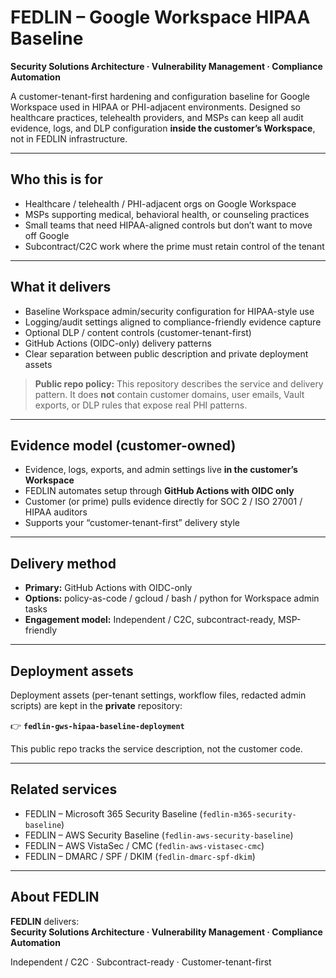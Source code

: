 # FEDLIN – Google Workspace HIPAA Baseline

**Security Solutions Architecture · Vulnerability Management · Compliance Automation**

A customer-tenant-first hardening and configuration baseline for Google Workspace used in HIPAA or PHI-adjacent environments. Designed so healthcare practices, telehealth providers, and MSPs can keep all audit evidence, logs, and DLP configuration **inside the customer’s Workspace**, not in FEDLIN infrastructure.

---

## Who this is for

- Healthcare / telehealth / PHI-adjacent orgs on Google Workspace
- MSPs supporting medical, behavioral health, or counseling practices
- Small teams that need HIPAA-aligned controls but don’t want to move off Google
- Subcontract/C2C work where the prime must retain control of the tenant

---

## What it delivers

- Baseline Workspace admin/security configuration for HIPAA-style use
- Logging/audit settings aligned to compliance-friendly evidence capture
- Optional DLP / content controls (customer-tenant-first)
- GitHub Actions (OIDC-only) delivery patterns
- Clear separation between public description and private deployment assets

> **Public repo policy:** This repository describes the service and delivery pattern. It does **not** contain customer domains, user emails, Vault exports, or DLP rules that expose real PHI patterns.

---

## Evidence model (customer-owned)

- Evidence, logs, exports, and admin settings live **in the customer’s Workspace**
- FEDLIN automates setup through **GitHub Actions with OIDC only**
- Customer (or prime) pulls evidence directly for SOC 2 / ISO 27001 / HIPAA auditors
- Supports your “customer-tenant-first” delivery style

---

## Delivery method

- **Primary:** GitHub Actions with OIDC-only
- **Options:** policy-as-code / gcloud / bash / python for Workspace admin tasks
- **Engagement model:** Independent / C2C, subcontract-ready, MSP-friendly

---

## Deployment assets

Deployment assets (per-tenant settings, workflow files, redacted admin scripts) are kept in the **private** repository:

👉 **`fedlin-gws-hipaa-baseline-deployment`**

This public repo tracks the service description, not the customer code.

---

## Related services

- FEDLIN – Microsoft 365 Security Baseline (`fedlin-m365-security-baseline`)
- FEDLIN – AWS Security Baseline (`fedlin-aws-security-baseline`)
- FEDLIN – AWS VistaSec / CMC (`fedlin-aws-vistasec-cmc`)
- FEDLIN – DMARC / SPF / DKIM (`fedlin-dmarc-spf-dkim`)

---

## About FEDLIN

**FEDLIN** delivers:  
**Security Solutions Architecture · Vulnerability Management · Compliance Automation**

Independent / C2C · Subcontract-ready · Customer-tenant-first
